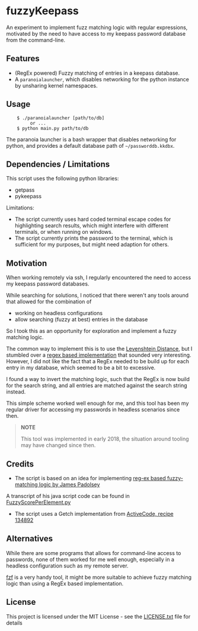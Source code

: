 # fuzzyKeepass
An experiment to implement fuzz matching logic with regular expressions,
motivated by the need to have access to my keepass password database from the
command-line.

## Features
 * (RegEx powered) Fuzzy matching of entries in a keepass database.
 * A `paranoialauncher`, which disables networking for the python instance by
   unsharing kernel namespaces.

## Usage
```
    $ ./paranoialauncher [path/to/db]
         or ...
    $ python main.py path/to/db
```

The paranoia launcher is a bash wrapper that disables networking for python,
and provides a default database path of `~/passworddb.kkdbx`.

## Dependencies / Limitations
This script uses the following python libraries:
 * getpass
 * pykeepass

Limitations:
 * The script currently uses hard coded terminal escape codes for highlighting
   search results, which might interfere with different terminals, or when
   running on windows.
 * The script currently prints the password to the terminal, which is sufficient
   for my purposes, but might need adaption for others. 

## Motivation

When working remotely via ssh, I regularly encountered the need to access my
keepass password databases.

While searching for solutions, I noticed that there weren't any tools around
that allowed for the combination of
 * working on headless configurations
 * allow searching (fuzzy at best) entries in the database

So I took this as an opportunity for exploration and implement a fuzzy matching
logic.

The common way to implement this is to use the [Levenshtein Distance](https://en.wikipedia.org/wiki/Levenshtein_distance), but I stumbled over a [regex based implementation](https://j11y.io/javascript/fuzzy-scoring-regex-mayhem/) that sounded very interesting. However, I did not like the fact that a RegEx needed to be build up for each entry in my database, which seemed to be a bit to excessive.

I found a way to invert the matching logic, such that the RegEx is now build
for the search string, and all entries are matched against the search string
instead.

This simple scheme worked well enough for me, and this tool has been my regular
driver for accessing my passwords in headless scenarios since then.

> **NOTE**
>
> This tool was implemented in early 2018, the situation around tooling may have changed since then.

## Credits
 * The script is based on an idea for implementing [reg-ex based fuzzy-matching logic by James Padolsey](https://j11y.io/javascript/fuzzy-scoring-regex-mayhem/)

A transcript of his java script code can be found in [FuzzyScorePerElement.py](./FuzzyScorePerElement.py)
 * The script uses a Getch implementation from [ActiveCode, recipe 134892](https://github.com/ActiveState/code/tree/master/recipes/Python/134892_getchlike_unbuffered_character_reading_stdboth/)

## Alternatives
While there are some programs that allows for command-line access to passwords,
none of them worked for me well enough, especially in a headless configuration
such as my remote server.

[fzf](https://github.com/junegunn/fzf) is a very handy tool, it might be more
suitable to achieve fuzzy matching logic than using a RegEx based
implementation.  

## License
This project is licensed under the MIT License - see the
[LICENSE.txt](../LICENSE.txt) file for details
